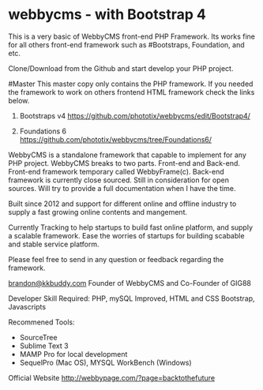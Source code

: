 # webbycms - with Bootstrap 4

This is a very basic of WebbyCMS front-end PHP Framework.
Its works fine for all others front-end framework such as #Bootstraps, Foundation, and etc.

Clone/Download from the Github and start develop your PHP project.

#Master
This master copy only contains the PHP framework. If you needed the framework to work on others frontend HTML framework check the links below.

1) Bootstraps v4
https://github.com/phototix/webbycms/edit/Bootstrap4/

2) Foundations 6
https://github.com/phototix/webbycms/tree/Foundations6/

WebbyCMS is a standalone framework that capable to implement for any PHP project. WebbyCMS breaks to two parts. Front-end and Back-end.
Front-end framework temporary called WebbyFrame(c). Back-end framework is currently close sourced. Still in consideration for open sources. Will try to provide a full documentation when I have the time.

Built since 2012 and support for different online and offline industry to supply a fast growing online contents and mangement.

Currently Tracking to help startups to build fast online platform, and supply a scalable framework.
Ease the worries of startups for building scabable and stable service platform.

Please feel free to send in any question or feedback regarding the framework.

brandon@kkbuddy.com
Founder of WebbyCMS and Co-Founder of GIG88

Developer Skill Required: PHP, mySQL Improved, HTML and CSS Bootstrap, Javascripts

Recommened Tools:
- SourceTree
- Sublime Text 3
- MAMP Pro for local development
- SequelPro (Mac OS), MYSQL WorkBench (Windows)

Official Website
http://webbypage.com/?page=backtothefuture
